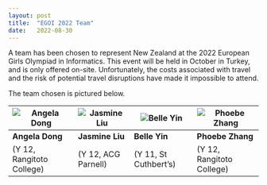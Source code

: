 ```yaml
---
layout: post
title:  "EGOI 2022 Team"
date:   2022-08-30
---
```


A team has been chosen to represent New Zealand at the 2022 European Girls Olympiad in
Informatics. This event will be held in October in Turkey, and is only offered on-site. Unfortunately, the costs associated with travel and the risk of potential travel disruptions have made it impossible to attend.

The team chosen is pictured below.

<div class="image-table-wrapper" markdown="block">

| ![Angela Dong](https://live.staticflickr.com/65535/52334835143_4311d409e3_w.jpg) | ![Jasmine Liu](https://live.staticflickr.com/65535/52335025160_d7a38e0ff0_w.jpg) | ![Belle Yin](https://live.staticflickr.com/65535/52335025210_0acd633784_m.jpg) | ![Phoebe Zhang](https://live.staticflickr.com/65535/52334835093_3510ca1011_z.jpg) |
| ----------- | ----------- | ----------- | ----------- |
| **Angela Dong** | **Jasmine Liu** | **Belle Yin** | **Phoebe Zhang** |
| (Y 12, Rangitoto College) | (Y 12, ACG Parnell) | (Y 11, St Cuthbert’s) | (Y 12, Rangitoto College) |

</div>